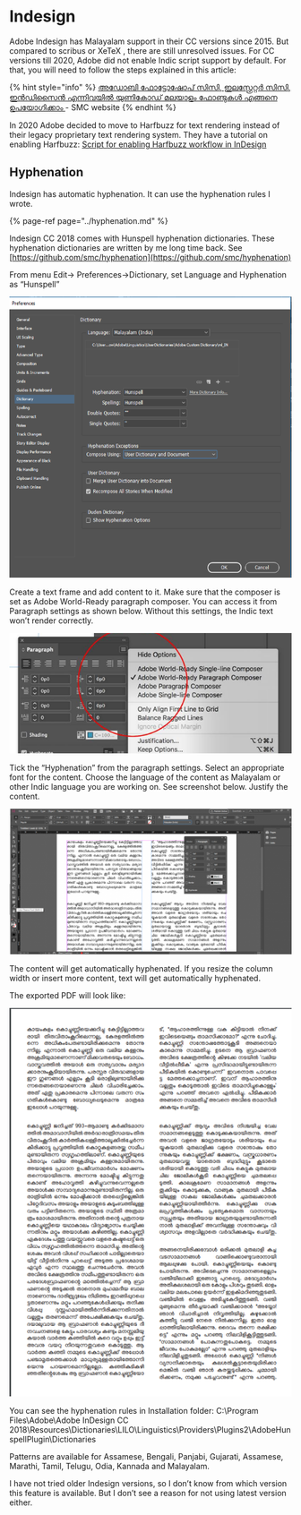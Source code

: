 # Indesign

Adobe Indesign has Malayalam support in their CC versions since 2015. But compared to scribus or XeTeX , there are still unresolved issues. For CC versions till 2020, Adobe did not enable Indic script support by default. For that, you will need to follow the steps explained in this article:

{% hint style="info" %}
[അഡോബി ഫോട്ടോഷോപ് സിസി, ഇലസ്റ്റ്രേറ്റർ സിസി, ഇൻഡിസൈൻ എന്നിവയിൽ യുണികോഡ് മലയാളം ഫോണ്ടുകൾ എങ്ങനെ ഉപയോഗിക്കാം ](https://smc.org.in/articles/adobe-unicode) - SMC website
{% endhint %}

In 2020 Adobe decided to move to Harfbuzz for text rendering instead of their legacy proprietary text rendering system. They have a tutorial on enabling Harfbuzz:  [Script for enabling Harfbuzz workflow in InDesign](https://community.adobe.com/t5/indesign/script-for-enabling-harfbuzz-workflow-in-indesign/td-p/11295166?page=1)

## Hyphenation

Indesign has automatic hyphenation. It can use the hyphenation rules I wrote.

{% page-ref page="../hyphenation.md" %}

Indesign CC 2018 comes with Hunspell hyphenation dictionaries. These hyphenation dictionaries are written by me long time back. See [https://github.com/smc/hyphenation](https://github.com/smc/hyphenation)

From menu Edit-&gt; Preferences-&gt;Dictionary, set Language and Hyphenation as “Hunspell”

![](../.gitbook/assets/image%20%282%29.png)

Create a text frame and add content to it. Make sure that the composer is set as Adobe World-Ready paragraph composer. You can access it from Paragraph settings as shown below. Without this settings, the Indic text won’t render correctly.

![](../.gitbook/assets/image%20%2820%29.png)

Tick the “Hyphenation” from the paragraph settings. Select an appropriate font for the content. Choose the language of the content as Malayalam or other Indic language you are working on. See screenshot below. Justify the content.

![](../.gitbook/assets/image.png)

The content will get automatically hyphenated. If you resize the column width or insert more content, text will get automatically hyphenated.

The exported PDF will look like:

![](../.gitbook/assets/image%20%2814%29.png)

You can see the hyphenation rules in Installation folder: C:\Program Files\Adobe\Adobe InDesign CC 2018\Resources\Dictionaries\LILO\Linguistics\Providers\Plugins2\AdobeHunspellPlugin\Dictionaries

Patterns are available for Assamese, Bengali, Panjabi, Gujarati, Assamese, Marathi, Tamil, Telugu, Odia, Kannada and Malayalam.

I have not tried older Indesign versions, so I don’t know from which version this feature is available. But I don’t see a reason for not using latest version either.

